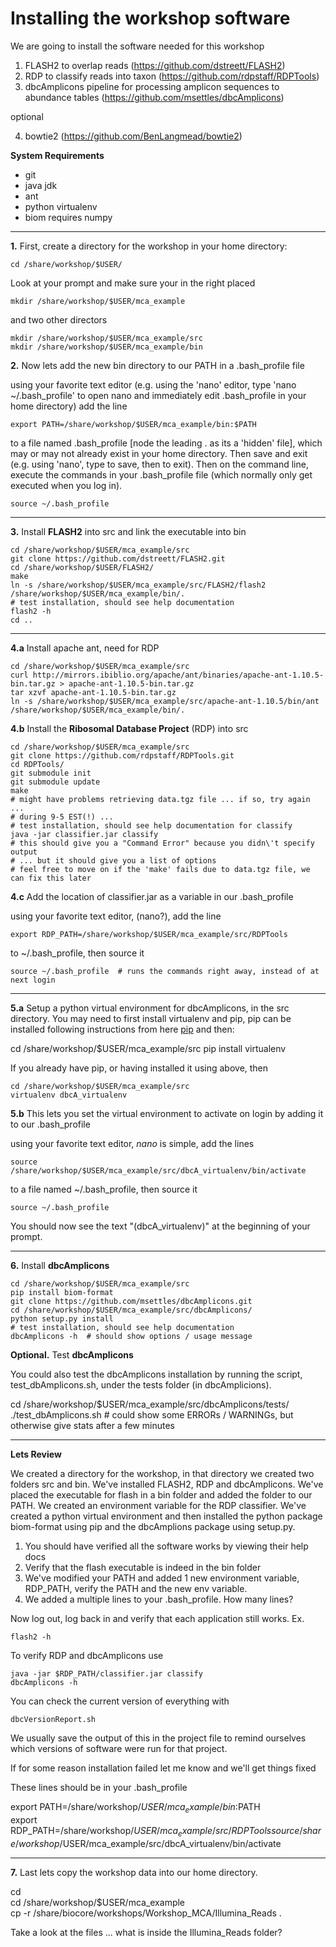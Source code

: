 # Installing the workshop software

We are going to install the software needed for this workshop

1. FLASH2 to overlap reads (https://github.com/dstreett/FLASH2)
2. RDP to classify reads into taxon (https://github.com/rdpstaff/RDPTools)
3. dbcAmplicons pipeline for processing amplicon sequences to abundance tables (https://github.com/msettles/dbcAmplicons)

optional

4. bowtie2 (https://github.com/BenLangmead/bowtie2)

**System Requirements**

* git
* java jdk
* ant
* python virtualenv
* biom requires numpy

---

**1\.** First, create a directory for the workshop in your home directory:

    cd /share/workshop/$USER/

Look at your prompt and make sure your in the right placed

    mkdir /share/workshop/$USER/mca_example

and two other directors

	mkdir /share/workshop/$USER/mca_example/src
	mkdir /share/workshop/$USER/mca_example/bin

**2\.** Now lets add the new bin directory to our PATH in a \.bash_profile file

using your favorite text editor (e.g. using the 'nano' editor, type 'nano ~/.bash_profile' to open nano and immediately edit .bash_profile in your home directory) add the line

	export PATH=/share/workshop/$USER/mca_example/bin:$PATH

to a file named \.bash_profile [node the leading \. as its a 'hidden' file], which may or may not already exist in your home directory. Then save and exit (e.g. using 'nano', type <control-O> to save, then <control-X> to exit). Then on the command line, execute the commands in your .bash_profile file (which normally only get executed when you log in).

	source ~/.bash_profile

---

**3\.** Install **FLASH2** into src and link the executable into bin

	cd /share/workshop/$USER/mca_example/src
	git clone https://github.com/dstreett/FLASH2.git
	cd /share/workshop/$USER/FLASH2/
	make
	ln -s /share/workshop/$USER/mca_example/src/FLASH2/flash2 /share/workshop/$USER/mca_example/bin/.
	# test installation, should see help documentation
	flash2 -h
	cd ..

---

**4\.a** Install apache ant, need for RDP

	cd /share/workshop/$USER/mca_example/src
	curl http://mirrors.ibiblio.org/apache/ant/binaries/apache-ant-1.10.5-bin.tar.gz > apache-ant-1.10.5-bin.tar.gz
	tar xzvf apache-ant-1.10.5-bin.tar.gz
	ln -s /share/workshop/$USER/mca_example/src/apache-ant-1.10.5/bin/ant /share/workshop/$USER/mca_example/bin/.

**4\.b** Install the **Ribosomal Database Project** (RDP) into src

	cd /share/workshop/$USER/mca_example/src
	git clone https://github.com/rdpstaff/RDPTools.git
	cd RDPTools/
	git submodule init
	git submodule update
	make
	# might have problems retrieving data.tgz file ... if so, try again ...
	# during 9-5 EST(!) ...
	# test installation, should see help documentation for classify
	java -jar classifier.jar classify
	# this should give you a "Command Error" because you didn\'t specify output
	# ... but it should give you a list of options
	# feel free to move on if the 'make' fails due to data.tgz file, we can fix this later

**4\.c** Add the location of classifier.jar as a variable in our \.bash_profile

using your favorite text editor, (nano?), add the line

	export RDP_PATH=/share/workshop/$USER/mca_example/src/RDPTools

to ~/\.bash_profile, then source it

	source ~/.bash_profile  # runs the commands right away, instead of at next login

---

**5\.a** Setup a python virtual environment for dbcAmplicons, in the src directory. You may need to first install virtualenv and pip, pip can be installed following instructions from here [pip](https://pip.pypa.io/en/stable/installing/) and then:


  cd /share/workshop/$USER/mca_example/src
	pip install virtualenv

If you already have pip, or having installed it using above, then

	cd /share/workshop/$USER/mca_example/src
	virtualenv dbcA_virtualenv


**5\.b** This lets you set the virtual environment to activate on login by adding it to our \.bash_profile

using your favorite text editor, _nano_ is simple, add the lines

	source /share/workshop/$USER/mca_example/src/dbcA_virtualenv/bin/activate

to a file named ~/\.bash_profile, then source it

	source ~/.bash_profile

You should now see the text "(dbcA_virtualenv)" at the beginning of your prompt.

---

**6\.** Install **dbcAmplicons**

	cd /share/workshop/$USER/mca_example/src
	pip install biom-format
	git clone https://github.com/msettles/dbcAmplicons.git
	cd /share/workshop/$USER/mca_example/src/dbcAmplicons/
	python setup.py install
	# test installation, should see help documentation
	dbcAmplicons -h  # should show options / usage message

**Optional\.** Test **dbcAmplicons**

You could also test the dbcAmplicons installation by running the script, test_dbAmplicons.sh, under the tests folder (in dbcAmplicions).

  cd /share/workshop/$USER/mca_example/src/dbcAmplicons/tests/
  ./test_dbAmplicons.sh  # could show some ERRORs / WARNINGs, but otherwise give stats after a few minutes

---

**Lets Review**

We created a directory for the workshop, in that directory we created two folders src and bin. We've installed FLASH2, RDP and dbcAmplicons. We've placed the executable for flash in a bin folder and added the folder to our PATH. We created an environment variable for the RDP classifier. We've created a python virtual environment and then installed the python package biom-format using pip and the dbcAmplions package using setup.py.

1. You should have verified all the software works by viewing their help docs
2. Verify that the flash executable is indeed in the bin folder
3. We've modified your PATH and added 1 new environment variable, RDP_PATH, verify the PATH and the new env variable.
4. We added a multiple lines to your \.bash_profile. How many lines?

Now log out, log back in and verify that each application still works. Ex.

	flash2 -h

To verify RDP and dbcAmplicons use

	java -jar $RDP_PATH/classifier.jar classify
	dbcAmplicons -h

You can check the current version of everything with

	dbcVersionReport.sh

We usually save the output of this in the project file to remind ourselves which versions of software were run for that project.

If for some reason installation failed let me know and we'll get things fixed

These lines should be in your .bash_profile

  export PATH=/share/workshop/$USER/mca_example/bin:$PATH  
  export RDP_PATH=/share/workshop/$USER/mca_example/src/RDPTools  
  source /share/workshop/$USER/mca_example/src/dbcA_virtualenv/bin/activate  

---

**7\.** Last lets copy the workshop data into our home directory.

  cd  
  cd /share/workshop/$USER/mca_example  
  cp -r /share/biocore/workshops/Workshop_MCA/Illumina_Reads .  

Take a look at the files ... what is inside the Illumina_Reads folder?
